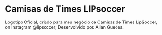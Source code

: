 <h1>Camisas de Times LIPsoccer</h1>
Logotipo Oficial, criado para meu negócio de Camisas de Times LipSoccer, on instagram @lipsoccer;
Desenvolvido por: Allan Guedes.
